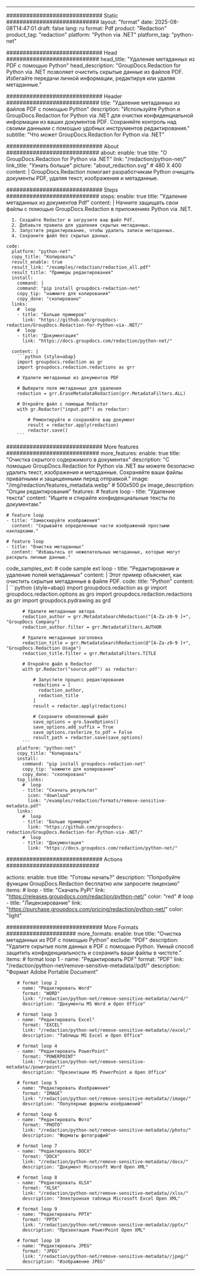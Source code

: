 
---
############################# Static ############################
layout: "format"
date:  2025-08-08T14:47:01
draft: false
lang: ru
format: Pdf
product: "Redaction"
product_tag: "redaction"
platform: "Python via .NET"
platform_tag: "python-net"

############################# Head ############################
head_title: "Удаление метаданных из PDF с помощью Python"
head_description: "GroupDocs.Redaction for Python via .NET позволяет очистить скрытые данные из файлов PDF. Избегайте передачи личной информации, редактируя или удаляя метаданные."

############################# Header ############################
title: "Удаление метаданных из файлов PDF с помощью Python" 
description: "Используйте Python и GroupDocs.Redaction for Python via .NET для очистки конфиденциальной информации из ваших документов PDF. Сохраняйте контроль над своими данными с помощью удобных инструментов редактирования."
subtitle: "Что может GroupDocs.Redaction for Python via .NET" 

############################# About ############################
about:
    enable: true
    title: "О GroupDocs.Redaction for Python via .NET"
    link: "/redaction/python-net/"
    link_title: "Узнать больше"
    picture: "about_redaction.svg" # 480 X 400
    content: |
       GroupDocs.Redaction помогает разработчикам Python очищать документы PDF, удаляя текст, изображения и метаданные.

############################# Steps ############################
steps:
    enable: true
    title: "Удаление метаданных из документов Pdf"
    content: |
      Начните защищать свои файлы с помощью GroupDocs.Redaction в приложениях Python via .NET.
      
      1. Создайте Redactor и загрузите ваш файл Pdf.
      2. Добавьте правила для удаления скрытых метаданных.
      3. Запустите редактирование, чтобы удалить записи метаданных.
      4. Сохраните файл без скрытых данных.
   
    code:
      platform: "python-net"
      copy_title: "Копировать"
      result_enable: true
      result_link: "/examples/redaction/redaction_all.pdf"
      result_title: "Примеры редактирования"
      install:
        command: |
        command: "pip install groupdocs-redaction-net"
        copy_tip: "нажмите для копирования"
        copy_done: "скопировано"
      links:
        #  loop
        - title: "Больше примеров"
          link: "https://github.com/groupdocs-redaction/GroupDocs.Redaction-for-Python-via-.NET/"
        #  loop
        - title: "Документация"
          link: "https://docs.groupdocs.com/redaction/python-net/"
          
      content: |
        ```python {style=abap}
        import groupdocs.redaction as gr
        import groupdocs.redaction.redactions as grr

        # Удалите метаданные из документов PDF

        # Выберите поля метаданных для удаления
        redaction = grr.EraseMetadataRedaction(grr.MetadataFilters.ALL)

        # Откройте файл с помощью Redactor
        with gr.Redactor("input.pdf") as redactor:

            # Ремонтируйте и сохраняйте ваш документ
            result = redactor.apply(redaction)
            redactor.save()
        ```            


############################# More features ############################
more_features:
  enable: true
  title: "Очистка скрытого содержимого в документах"
  description: "С помощью GroupDocs.Redaction for Python via .NET вы можете безопасно удалить текст, изображения и метаданные. Сохраняйте ваши файлы приватными и защищенными перед отправкой."
  image: "/img/redaction/features_metadata.webp" # 500x500 px
  image_description: "Опции редактирования"
  features:
    # feature loop
    - title: "Удаление текста"
      content: "Ищите и стирайте конфиденциальные тексты по документам."

    # feature loop
    - title: "Замаскируйте изображения"
      content: "Скрывайте определенные части изображений простыми накладками."

    # feature loop
    - title: "Очистка метаданных"
      content: "Избавьтесь от нежелательных метаданных, которые могут раскрыть личные данные."
      
  code_samples_ext:
    # code sample ext loop
    - title: "Редактирование и удаление полей метаданных"
      content: |
        Этот пример объясняет, как очистить скрытые метаданные в файле PDF.
      code:
        title: "Python"
        content: |
          ```python {style=abap}
          import groupdocs.redaction as gr
          import groupdocs.redaction.options as gro
          import groupdocs.redaction.redactions as grr
          import groupdocs.pydrawing as grd

          # Удалите метаданные автора
          redaction_author = grr.MetadataSearchRedaction("[A-Za-z0-9 ]+", "GroupDocs Company")
          redaction_author.filter = grr.MetadataFilters.AUTHOR

          # Удалите метаданные заголовка
          redaction_title = grr.MetadataSearchRedaction(@"[A-Za-z0-9 ]+", "GroupDocs.Redaction Usage")
          redaction_title.filter = grr.MetadataFilters.TITLE

          # Откройте файл в Redactor
          with gr.Redactor("source.pdf") as redactor:

              # Запустите процесс редактирования
              redactions = [
                redaction_author,
                redaction_title
              ]
              result = redactor.apply(redactions)

              # Сохраните обновленный файл
              save_options = gro.SaveOptions()
              save_options.add_suffix = True
              save_options.rasterize_to_pdf = False
              result_path = redactor.save(save_options)
          ```
        platform: "python-net"
        copy_title: "Копировать"
        install:
          command: "pip install groupdocs-redaction-net"
          copy_tip: "нажмите для копирования"
          copy_done: "скопировано"
        top_links:
          #  loop
          - title: "Скачать результат"
            icon: "download"
            link: "/examples/redaction/formats/remove-sensitive-metadata.pdf"
        links:
          #  loop
          - title: "Больше примеров"
            link: "https://github.com/groupdocs-redaction/GroupDocs.Redaction-for-Python-via-.NET/"
          #  loop
          - title: "Документация"
            link: "https://docs.groupdocs.com/redaction/python-net/"


############################# Actions ############################

actions:
  enable: true
  title: "Готовы начать?"
  description: "Попробуйте функции GroupDocs.Redaction бесплатно или запросите лицензию"
  items:
    #  loop
    - title: "Скачать PyPi"
      link: "https://releases.groupdocs.com/redaction/python-net/"
      color: "red"
        #  loop
    - title: "Лицензирование"
      link: "https://purchase.groupdocs.com/pricing/redaction/python-net/"
      color: "light"


############################# More Formats #####################
more_formats:
    enable: true
    title: "Очистка метаданных из PDF с помощью Python"
    exclude: "PDF"
    description: "Удалите скрытые поля данных в PDF с помощью Python. Умный способ защитить конфиденциальность и сохранить ваши файлы в чистоте."
    items: 
        # format loop 1
        - name: "Редактировать PDF"
          format: "PDF"
          link: "/redaction/python-net/remove-sensitive-metadata//pdf/"
          description: "Формат Adobe Portable Document"

        # format loop 2
        - name: "Редактировать Word"
          format: "WORD"
          link: "/redaction/python-net/remove-sensitive-metadata//word/"
          description: "Документы MS Word и Open Office"
          
        # format loop 3
        - name: "Редактировать Excel"
          format: "EXCEL"
          link: "/redaction/python-net/remove-sensitive-metadata//excel/"
          description: "Таблицы MS Excel и Open Office"

        # format loop 4
        - name: "Редактировать PowerPoint"
          format: "POWERPOINT"
          link: "/redaction/python-net/remove-sensitive-metadata//powerpoint/"
          description: "Презентации MS PowerPoint и Open Office"

        # format loop 5
        - name: "Редактировать Изображения"
          format: "IMAGE"
          link: "/redaction/python-net/remove-sensitive-metadata//image/"
          description: "Популярные форматы изображений"

        # format loop 6
        - name: "Редактировать Фото"
          format: "PHOTO"
          link: "/redaction/python-net/remove-sensitive-metadata//photo/"
          description: "Форматы фотографий"

        # format loop 7
        - name: "Редактировать DOCX"
          format: "DOCX"
          link: "/redaction/python-net/remove-sensitive-metadata//docx/"
          description: "Документ Microsoft Word Open XML"
          
        # format loop 8
        - name: "Редактировать XLSX"
          format: "XLSX"
          link: "/redaction/python-net/remove-sensitive-metadata//xlsx/"
          description: "Электронная таблица Microsoft Excel Open XML"
          
        # format loop 9
        - name: "Редактировать PPTX"
          format: "PPTX"
          link: "/redaction/python-net/remove-sensitive-metadata//pptx/"
          description: "Презентация PowerPoint Open XML"

        # format loop 10
        - name: "Редактировать JPEG"
          format: "JPEG"
          link: "/redaction/python-net/remove-sensitive-metadata//jpeg/"
          description: "Изображение JPEG"


---